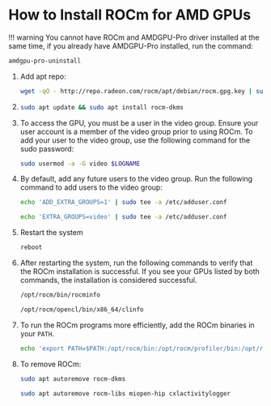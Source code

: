 # How to Install ROCm for AMD GPUs

!!! warning
   You cannot have ROCm and AMDGPU-Pro driver installed at the same time, if you already have AMDGPU-Pro installed, run the command:
   ``` bash
   amdgpu-pro-uninstall
   ```



1. Add apt repo:
   ```bash
   wget -qO - http://repo.radeon.com/rocm/apt/debian/rocm.gpg.key | sudo apt-key add - && echo 'deb [arch=amd64] http://repo.radeon.com/rocm/apt/debian/ xenial main' | sudo tee /etc/apt/sources.list.d/rocm.listbash
   ```

2. ```bash
   sudo apt update && sudo apt install rocm-dkms
   ```

3. To access the GPU, you must be a user in the video group. Ensure your user account is a member of the video group prior to using ROCm. To add your user to the video group, use the following command for the sudo password:
   ```bash
   sudo usermod -a -G video $LOGNAME
   ```

4. By default, add any future users to the video group. Run the following command to add users to the video group:
   ```bash
   echo 'ADD_EXTRA_GROUPS=1' | sudo tee -a /etc/adduser.conf
   
   echo 'EXTRA_GROUPS=video' | sudo tee -a /etc/adduser.conf
   ```

5. Restart the system
   ```bash
   reboot
   ```

6. After restarting the system, run the following commands to verify that the ROCm installation is successful. If you see your GPUs listed by both commands, the installation is considered successful.
   ```bash
   /opt/rocm/bin/rocminfo
   
   /opt/rocm/opencl/bin/x86_64/clinfo
   ```

7. To run the ROCm programs more efficiently, add the ROCm binaries in your `PATH`.
   ```bash
   echo 'export PATH=$PATH:/opt/rocm/bin:/opt/rocm/profiler/bin:/opt/rocm/opencl/bin/x86_64' | sudo tee -a /etc/profile.d/rocm.sh
   ```
   
8. To remove ROCm:
   ```bash
   sudo apt autoremove rocm-dkms

   sudo apt autoremove rocm-libs miopen-hip cxlactivitylogger
   ```
